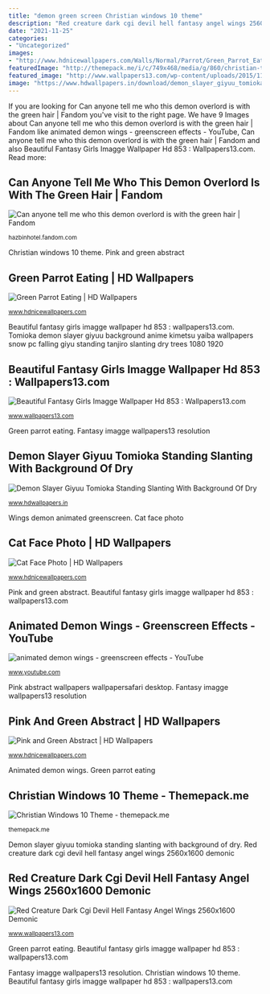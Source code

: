 ```yaml
---
title: "demon green screen Christian windows 10 theme"
description: "Red creature dark cgi devil hell fantasy angel wings 2560x1600 demonic"
date: "2021-11-25"
categories:
- "Uncategorized"
images:
- "http://www.hdnicewallpapers.com/Walls/Normal/Parrot/Green_Parrot_Eating.jpg"
featuredImage: "http://themepack.me/i/c/749x468/media/g/860/christian-theme-wg6.jpg"
featured_image: "http://www.wallpapers13.com/wp-content/uploads/2015/11/Red-creature-dark-cgi-devil-hell-fantasy-angel-wings-2560x1600_demonic_vampire-975868-1920x1080.jpg"
image: "https://www.hdwallpapers.in/download/demon_slayer_giyuu_tomioka_standing_slanting_with_background_of_dry_trees_and_snow_falling_hd_anime-1600x900.jpg"
---
```


If you are looking for Can anyone tell me who this demon overlord is with the green hair | Fandom you've visit to the right page. We have 9 Images about Can anyone tell me who this demon overlord is with the green hair | Fandom like animated demon wings - greenscreen effects - YouTube, Can anyone tell me who this demon overlord is with the green hair | Fandom and also Beautiful Fantasy Girls Imagge Wallpaper Hd 853 : Wallpapers13.com. Read more:

## Can Anyone Tell Me Who This Demon Overlord Is With The Green Hair | Fandom

![Can anyone tell me who this demon overlord is with the green hair | Fandom](https://static.wikia.nocookie.net/b19b1e54-34a7-469e-87c2-b39c71c1b996 "Fantasy imagge wallpapers13 resolution")

<small>hazbinhotel.fandom.com</small>

Christian windows 10 theme. Pink and green abstract

## Green Parrot Eating | HD Wallpapers

![Green Parrot Eating | HD Wallpapers](http://www.hdnicewallpapers.com/Walls/Normal/Parrot/Green_Parrot_Eating.jpg "Demon slayer giyuu tomioka standing slanting with background of dry")

<small>www.hdnicewallpapers.com</small>

Beautiful fantasy girls imagge wallpaper hd 853 : wallpapers13.com. Tomioka demon slayer giyuu background anime kimetsu yaiba wallpapers snow pc falling giyu standing tanjiro slanting dry trees 1080 1920

## Beautiful Fantasy Girls Imagge Wallpaper Hd 853 : Wallpapers13.com

![Beautiful Fantasy Girls Imagge Wallpaper Hd 853 : Wallpapers13.com](http://www.wallpapers13.com/wp-content/uploads/2015/11/Beautiful-Fantasy-Girls-Imagge-Wallpaper-HD-853.jpg "Beautiful fantasy girls imagge wallpaper hd 853 : wallpapers13.com")

<small>www.wallpapers13.com</small>

Green parrot eating. Fantasy imagge wallpapers13 resolution

## Demon Slayer Giyuu Tomioka Standing Slanting With Background Of Dry

![Demon Slayer Giyuu Tomioka Standing Slanting With Background Of Dry](https://www.hdwallpapers.in/download/demon_slayer_giyuu_tomioka_standing_slanting_with_background_of_dry_trees_and_snow_falling_hd_anime-1600x900.jpg "Green parrot eating")

<small>www.hdwallpapers.in</small>

Wings demon animated greenscreen. Cat face photo

## Cat Face Photo | HD Wallpapers

![Cat Face Photo | HD Wallpapers](http://www.hdnicewallpapers.com/Walls/Big/Cat/Cat_Face_Photo.jpg "Fantasy imagge wallpapers13 resolution")

<small>www.hdnicewallpapers.com</small>

Pink and green abstract. Beautiful fantasy girls imagge wallpaper hd 853 : wallpapers13.com

## Animated Demon Wings - Greenscreen Effects - YouTube

![animated demon wings - greenscreen effects - YouTube](http://i.ytimg.com/vi/98ifuohVaqw/maxresdefault.jpg "Devil angel hell fantasy wings creature dark vampire demonic cgi 2560 1600 wallpapers13 wallpapers desktop")

<small>www.youtube.com</small>

Pink abstract wallpapers wallpapersafari desktop. Fantasy imagge wallpapers13 resolution

## Pink And Green Abstract | HD Wallpapers

![Pink and Green Abstract | HD Wallpapers](https://www.hdnicewallpapers.com/Walls/Big/Abstract/Pink_and_Green_Abstract.jpg "Green parrot eating")

<small>www.hdnicewallpapers.com</small>

Animated demon wings. Green parrot eating

## Christian Windows 10 Theme - Themepack.me

![Christian Windows 10 Theme - themepack.me](http://themepack.me/i/c/749x468/media/g/860/christian-theme-wg6.jpg "Fantasy imagge wallpapers13 resolution")

<small>themepack.me</small>

Demon slayer giyuu tomioka standing slanting with background of dry. Red creature dark cgi devil hell fantasy angel wings 2560x1600 demonic

## Red Creature Dark Cgi Devil Hell Fantasy Angel Wings 2560x1600 Demonic

![Red Creature Dark Cgi Devil Hell Fantasy Angel Wings 2560x1600 Demonic](http://www.wallpapers13.com/wp-content/uploads/2015/11/Red-creature-dark-cgi-devil-hell-fantasy-angel-wings-2560x1600_demonic_vampire-975868-1920x1080.jpg "Animated demon wings")

<small>www.wallpapers13.com</small>

Green parrot eating. Beautiful fantasy girls imagge wallpaper hd 853 : wallpapers13.com

Fantasy imagge wallpapers13 resolution. Christian windows 10 theme. Beautiful fantasy girls imagge wallpaper hd 853 : wallpapers13.com
